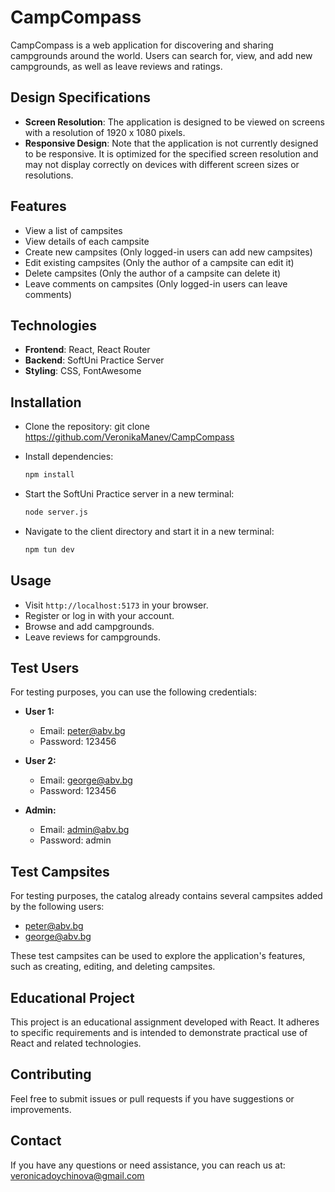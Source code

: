 # CampCompass

CampCompass is a web application for discovering and sharing campgrounds around the world. Users can search for, view, and add new campgrounds, as well as leave reviews and ratings.

## Design Specifications

- **Screen Resolution**: The application is designed to be viewed on screens with a resolution of 1920 x 1080 pixels.
- **Responsive Design**: Note that the application is not currently designed to be responsive. It is optimized for the specified screen resolution and may not display correctly on devices with different screen sizes or resolutions.

## Features

- View a list of campsites
- View details of each campsite
- Create new campsites (Only logged-in users can add new campsites)
- Edit existing campsites (Only the author of a campsite can edit it)
- Delete campsites (Only the author of a campsite can delete it)
- Leave comments on campsites (Only logged-in users can leave comments)

## Technologies

- **Frontend**: React, React Router
- **Backend**: SoftUni Practice Server
- **Styling**: CSS, FontAwesome

## Installation

- Clone the repository:
    git clone https://github.com/VeronikaManev/CampCompass


- Install dependencies:
    ```bash
    npm install
    ```


- Start the SoftUni Practice server in a new terminal:
    ```bash
    node server.js
    ```


- Navigate to the client directory and start it in a new terminal:
    ```bash
    npm tun dev
    ```

## Usage

- Visit `http://localhost:5173` in your browser.
- Register or log in with your account.
- Browse and add campgrounds.
- Leave reviews for campgrounds.


## Test Users

For testing purposes, you can use the following credentials:

- **User 1:**
  - Email: peter@abv.bg
  - Password: 123456

- **User 2:**
  - Email: george@abv.bg
  - Password: 123456

- **Admin:**
  - Email: admin@abv.bg
  - Password: admin

## Test Campsites

For testing purposes, the catalog already contains several campsites added by the following users:

   - peter@abv.bg
   - george@abv.bg

These test campsites can be used to explore the application's features, such as creating, editing, and deleting campsites.

## Educational Project

This project is an educational assignment developed with React. It adheres to specific requirements and is intended to demonstrate practical use of React and related technologies.

## Contributing

Feel free to submit issues or pull requests if you have suggestions or improvements.

## Contact

If you have any questions or need assistance, you can reach us at: veronicadoychinova@gmail.com

